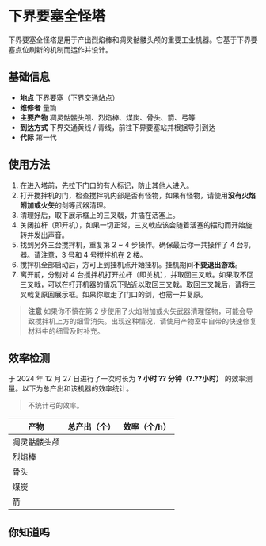 # 下界要塞全怪塔

下界要塞全怪塔是用于产出烈焰棒和凋灵骷髅头颅的重要工业机器。它基于下界要塞点位刷新的机制而运作并设计。

## 基础信息

- **地点** 下界要塞（下界交通站点）
- **维修者** 量筒
- **主要产物** 凋灵骷髅头颅、烈焰棒、煤炭、骨头、箭、弓等
- **到达方式** 下界交通黄线 / 青线，前往下界要塞站并根据导引到达
- **代际** 第一代

## 使用方法

1. 在进入塔前，先拉下门口的有人标记，防止其他人进入。
2. 打开搅拌机的门，检查搅拌机内部是否有怪物，如果有怪物，请使用**没有火焰附加或火矢**的剑等武器清理。
3. 清理好后，取下展示框上的三叉戟，并插在活塞上。
4. 关闭拉杆（即开机），如果一切正常，三叉戟应该会随着活塞的摆动而开始旋转并发出声音。
5. 找到另外三台搅拌机，重复第 2 ~ 4 步操作。确保最后你一共操作了 4 台机器。请注意，3 号和 4 号搅拌机在 2 楼。
6. 搅拌机全部启动后，方可上到挂机点开始挂机。挂机期间**不要退出游戏**。
7. 离开前，分别对 4 台搅拌机打开拉杆（即关机），并取回三叉戟。如果取不回三叉戟，可以在打开机器的情况下贴近以取回三叉戟。取回三叉戟后，请将三叉戟复原回展示框。如果你取走了门口的剑，也需一并复原。

> **注意**
  如果你不慎在第 2 步使用了火焰附加或火矢武器清理怪物，可能会导致搅拌机上方的细雪消失。出现这种情况，请使用产物室中自带的快速修复材料中的细雪及时补充。

## 效率检测

于 2024 年 12 月 27 日进行了一次时长为 **? 小时 ?? 分钟（?.??小时）** 的效率测量。以下为总产出和该机器的效率统计。

> 不统计弓的效率。

| 产物 | 总产出（个） | 效率（个/h） |
| --- | --- | --- |
| 凋灵骷髅头颅 |  |  |
| 烈焰棒 |  |  |
| 骨头 |  |  |
| 煤炭 |  |  |
| 箭 | | |

## 你知道吗
